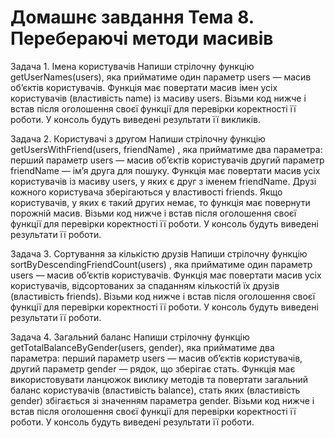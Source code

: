 # Домашнє завдання Тема 8. Перебераючі методи масивів

Задача 1. Імена користувачів
Напиши стрілочну функцію getUserNames(users), яка прийматиме один параметр users — масив об’єктів користувачів.
Функція має повертати масив імен усіх користувачів (властивість name) із масиву users.
Візьми код нижче і встав після оголошення своєї функції для перевірки коректності її роботи. 
У консоль будуть виведені результати її викликів.


Задача 2. Користувачі з другом
Напиши стрілочну функцію getUsersWithFriend(users, friendName) , яка прийматиме два параметра:
    перший параметр users — масив об’єктів користувачів
    другий параметр friendName — ім’я друга для пошуку.
Функція має повертати масив усіх користувачів із масиву users, у яких є друг з іменем friendName. 
Друзі кожного користувача зберігаються у властивості friends. Якщо користувачів, у яких є такий других немає, то функція має повернути порожній масив.
Візьми код нижче і встав після оголошення своєї функції для перевірки коректності її роботи. У консоль будуть виведені результати її роботи.


Задача 3. Сортування за кількістю друзів
Напиши стрілочну функцію sortByDescendingFriendCount(users) , яка прийматиме один параметр users — масив об’єктів користувачів.
Функція має повертати масив усіх користувачів, відсортованих за спаданням кількостій їх друзів (властивість friends).
Візьми код нижче і встав після оголошення своєї функції для перевірки коректності її роботи. У консоль будуть виведені результати її роботи.


Задача 4. Загальний баланс
Напиши стрілочну функцію getTotalBalanceByGender(users, gender), яка прийматиме два параметра:
    перший параметр users — масив об’єктів користувачів,
    другий параметр gender — рядок, що зберігає стать.
Функція має використовувати ланцюжок виклику методів та повертати загальний баланс користувачів (властивість balance), 
стать яких (властивість gender) збігається зі значенням параметра gender.
Візьми код нижче і встав після оголошення своєї функції для перевірки коректності її роботи. 
У консоль будуть виведені результати її роботи.